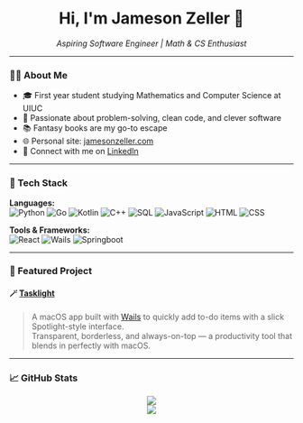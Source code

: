 <!-- README.md for imjamesonzeller -->

<p align="center">
  <!-- <img src="./A_clean,_modern_banner_for_a_GitHub_profile_README.png" alt="Jameson Zeller Banner" /> -->
</p>

<h1 align="center">Hi, I'm Jameson Zeller 👋</h1>

<p align="center">
  <em>Aspiring Software Engineer | Math & CS Enthusiast</em>
</p>

---

### 👨‍💻 About Me

- 🎓 First year student studying Mathematics and Computer Science at UIUC
- 🧠 Passionate about problem-solving, clean code, and clever software  
- 📚 Fantasy books are my go-to escape  
- 🌐 Personal site: [jamesonzeller.com](https://jamesonzeller.com)  
- 💼 Connect with me on [LinkedIn](https://www.linkedin.com/in/jameson-zeller)

---

### 🔧 Tech Stack

**Languages:**  
![Python](https://img.shields.io/badge/-Python-blue?logo=python&logoColor=white)
![Go](https://img.shields.io/badge/-Go-00ADD8?logo=go&logoColor=white)
![Kotlin](https://img.shields.io/badge/-Kotlin-7F52FF?logo=kotlin&logoColor=white)
![C++](https://img.shields.io/badge/-C++-00599C?logo=c%2B%2B&logoColor=white)
![SQL](https://img.shields.io/badge/-SQL-4479A1?logo=mysql&logoColor=white)
![JavaScript](https://img.shields.io/badge/-JavaScript-F7DF1E?logo=javascript&logoColor=black)
![HTML](https://img.shields.io/badge/-HTML5-E34F26?logo=html5&logoColor=white)
![CSS](https://img.shields.io/badge/-CSS3-1572B6?logo=css3&logoColor=white)

**Tools & Frameworks:**  
![React](https://img.shields.io/badge/-React-61DAFB?logo=react&logoColor=black)
![Wails](https://img.shields.io/badge/-Wails-2B2B2B?logo=go&logoColor=white)
![Springboot](https://img.shields.io/badge/SpringBoot-6DB33F?style=flat-square&logo=Spring&logoColor=white)

---

### 🌟 Featured Project

#### 🪄 [Tasklight](https://github.com/imjamesonzeller/tasklight-v3)
> A macOS app built with [Wails](https://wails.io) to quickly add to-do items with a slick Spotlight-style interface.  
> Transparent, borderless, and always-on-top — a productivity tool that blends in perfectly with macOS.

<p align="center">
  <!-- <img src="https://github.com/imjamesonzeller/tasklight/raw/main/demo.gif" alt="Tasklight Demo" width="600"/> -->
</p>

---

### 📈 GitHub Stats

<p align="center">
  <img src="https://github-readme-stats.vercel.app/api?username=imjamesonzeller&show_icons=true&theme=tokyonight" />
  <br/>
  <img src="https://github-readme-stats.vercel.app/api/top-langs/?username=imjamesonzeller&layout=compact&theme=tokyonight" />
</p>
